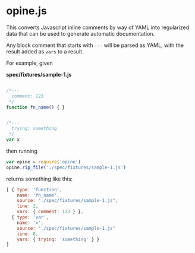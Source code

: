 # opine.js

This converts Javascript inline comments by way of YAML into regularized data
that can be used to generate automatic documentation.

Any block comment that starts with `---` will be parsed as YAML, with
the result added as `vars` to a result.

For example, given

**spec/fixtures/sample-1.js**

```javascript

/*---
  comment: 123
 */
function fn_name() { }


/*---
  trying: something
 */
var x
```

then running

```javascript
var opine = require('opine')
opine.rip_file('./spec/fixtures/sample-1.js')
```

returns something like this:

```javascript
[ { type: 'function',
    name: 'fn_name',
    source: "./spec/fixtures/sample-1.js",
    line: 2,
    vars: { comment: 123 } },
  { type: 'var',
    name: 'x',
    source: "./spec/fixtures/sample-1.js"
    line: 8,
    vars: { trying: 'something' } }
]
```
